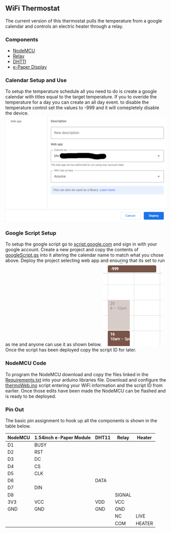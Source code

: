 ## WiFi Thermostat
The current version of this thermostat pulls the temperature from a google calendar and controls an electric heater through a relay.

### Components
- [NodeMCU](https://www.digikey.ca/en/products/detail/adafruit/2821/1528-1530-ND/5775536)
- [Relay](https://www.digikey.ca/en/products/detail/dfrobot/DFR0251/6588596)
- [DHT11](https://www.digikey.ca/en/products/detail/adafruit-industries-llc/386/5356713?s=N4IgTCBcDaICIAkAqBGFIC6BfIA)
- [e-Paper Display](https://www.waveshare.com/product/1.54inch-e-paper-module.htm)

### Calendar Setup and Use
To setup the temperature schedule all you need to do is create a google calendar with titles equal to the target temperature. If you to overide the temperature for a day you can create an all day event. to disable the temperature control set the values to -999 and it will comepletely disable the device.
<img src=https://raw.githubusercontent.com/ealexanderca/thermostat/main/extras/GSconfig.png alt='missing'>

### Google Script Setup
To setup the google script go to [script.google.com](https://script.google.com/) and sign in with your google account. Create a new project and copy the contents of [googleScript.gs](https://raw.githubusercontent.com/ealexanderca/thermostat/main/googleScript.gs) into it altering the calendar name to match what you chose above. Deploy the project selecting web app and ensuring that its set to run as me and anyone can use it as shown below.
<img src=https://raw.githubusercontent.com/ealexanderca/thermostat/main/extras/Calendar.png alt='missing'>
Once the script has been deployed copy the script ID for later.

### NodeMCU Code
To program the NodeMCU download and copy the files linked in the [Requirements.txt](https://raw.githubusercontent.com/ealexanderca/thermostat/main/Requirements.txt) into your arduino libraries file. Download and configure the [thermoWeb.ino](https://raw.githubusercontent.com/ealexanderca/thermostat/main/thermoWeb/thermoWeb.ino) script entering your WiFi information and the script ID from earlier. Once those edits have been made the NodeMCU can be flashed and is ready to be deployed.

### Pin Out
The basic pin assignment to hook up all the components is shown in the table below.

| NodeMCU | 1.54inch e-Paper Module | DHT11 | Relay  | Heater |
|---------|-------------------------|-------|--------|--------|
| D1      | BUSY                    |       |        |        |
| D2      | RST                     |       |        |        |
| D3      | DC                      |       |        |        |
| D4      | CS                      |       |        |        |
| D5      | CLK                     |       |        |        |
| D6      |                         | DATA  |        |        |
| D7      | DIN                     |       |        |        |
| D8      |                         |       | SIGNAL |        |
| 3V3     | VCC                     | VDD   | VCC    |        |
| GND     | GND                     | GND   | GND    |        |
|         |                         |       | NC     | LIVE   |
|         |                         |       | COM    | HEATER |
